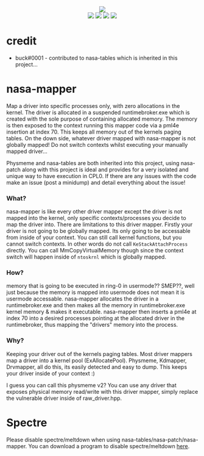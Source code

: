 <div align="center">
    <div>
        <img src="https://githacks.org/xerox/nasa-mapper/-/raw/baa56396025feca63e9fa85b7fc8c89efa34b45a/img/mapped.png"/>
    </div>
    <img src="https://githacks.org/xerox/nasa-mapper/-/raw/baa56396025feca63e9fa85b7fc8c89efa34b45a/img/AMD-supported-green.svg"/>
    <img src="https://githacks.org/xerox/nasa-mapper/-/raw/baa56396025feca63e9fa85b7fc8c89efa34b45a/img/Intel-supported-green.svg"/>
    <img src="https://githacks.org/xerox/nasa-mapper/-/raw/baa56396025feca63e9fa85b7fc8c89efa34b45a/img/Windows%2010-Supported-green.svg"/>
    <img src="https://githacks.org/xerox/nasa-mapper/-/raw/baa56396025feca63e9fa85b7fc8c89efa34b45a/img/Spectre-Unsupported-red.svg"/>
</div>

# credit

* buck#0001 - contributed to nasa-tables which is inherited in this project...

# nasa-mapper

Map a driver into specific processes only, with zero allocations in the kernel. The driver is allocated in a suspended runtimebroker.exe which is created with the sole
purpose of containing allocated memory. The memory is then exposed to the context running this mapper code via a pml4e insertion at index 70. This keeps all memory
out of the kernels paging tables. On the down side, whatever driver mapped with nasa-mapper is not globally mapped! Do not switch contexts whilst executing
your manually mapped driver...

Physmeme and nasa-tables are both inherited into this project, using nasa-patch along with this project is ideal and provides for a very isolated and unique way to 
have execution in CPL0. If there are any issues with the code make an issue (post a minidump) and detail everything about the issue!

### What?

nasa-mapper is like every other driver mapper except the driver is not mapped into the kernel, only specific contexts/processes you decide to map the driver into.
There are limitations to this driver mapper. Firstly your driver is not going to be globally mapped. Its only going to be accessable from inside of your context. 
You can still call kernel functions, but you cannot switch contexts. In other words do not call `KeStackAttachProcess` directly. You can call MmCopyVirtualMemory though
since the context switch will happen inside of `ntoskrnl` which is globally mapped.

### How?

memory that is going to be executed in ring-0 in usermode?? SMEP??, well just because the memory is mapped into usermode does not mean it is usermode accessable. nasa-mapper allocates
the driver in a runtimebroker.exe and then makes all the memory in runtimebroker.exe kernel memory & makes it executable. nasa-mapper then inserts a pml4e at index 70 into a desired
processes pointing at the allocated driver in the runtimebroker, thus mapping the "drivers" memory into the process.

### Why?

Keeping your driver out of the kernels paging tables. Most driver mappers map a driver into a kernel pool (ExAllocatePool). Physmeme, Kdmapper, Drvmapper, all do this, its easily
detected and easy to dump. This keeps your driver inside of your context :)

I guess you can call this physmeme v2? You can use any driver that exposes physical memory read/write with this driver mapper, simply replace the vulnerable driver inside of raw_driver.hpp.

# Spectre

Please disable spectre/meltdown when using nasa-tables/nasa-patch/nasa-mapper. You can download a program to disable spectre/meltdown [here](https://www.grc.com/inspectre.htm).